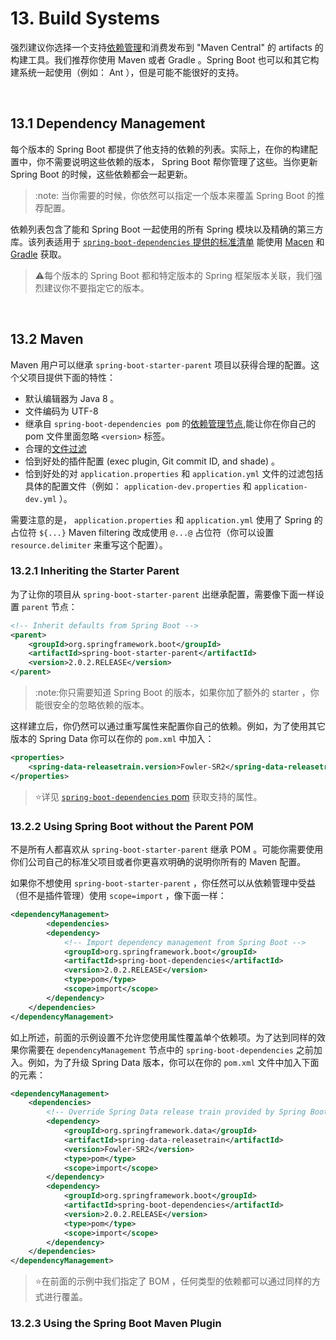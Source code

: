 # 13. Build Systems

强烈建议你选择一个支持[依赖管理](https://docs.spring.io/spring-boot/docs/2.0.2.RELEASE/reference/htmlsingle/#using-boot-dependency-management)和消费发布到 "Maven Central" 的 artifacts 的构建工具。我们推荐你使用 Maven 或者 Gradle 。Spring Boot 也可以和其它构建系统一起使用（例如： Ant ），但是可能不能很好的支持。

<br>

## 13.1 Dependency Management

每个版本的 Spring Boot 都提供了他支持的依赖的列表。实际上，在你的构建配置中，你不需要说明这些依赖的版本， Spring Boot 帮你管理了这些。当你更新 Spring Boot 的时候，这些依赖都会一起更新。
>:note: 当你需要的时候，你依然可以指定一个版本来覆盖 Spring Boot 的推荐配置。

依赖列表包含了能和 Spring Boot 一起使用的所有 Spring 模块以及精确的第三方库。该列表适用于 [`spring-boot-dependencies` 提供的标准清单](https://docs.spring.io/spring-boot/docs/2.0.2.RELEASE/reference/htmlsingle/#using-boot-maven-without-a-parent) 能使用 [Macen](https://docs.spring.io/spring-boot/docs/2.0.2.RELEASE/reference/htmlsingle/#using-boot-maven-parent-pom) 和 [Gradle](https://docs.spring.io/spring-boot/docs/2.0.2.RELEASE/reference/htmlsingle/#using-boot-gradle) 获取。
>:warning:每个版本的 Spring Boot 都和特定版本的 Spring 框架版本关联，我们强烈建议你不要指定它的版本。

<br>

## 13.2 Maven

Maven 用户可以继承 `spring-boot-starter-parent` 项目以获得合理的配置。这个父项目提供下面的特性：
- 默认编辑器为 Java 8 。
- 文件编码为 UTF-8 
- 继承自 `spring-boot-dependencies pom` 的[依赖管理节点](https://docs.spring.io/spring-boot/docs/2.0.2.RELEASE/reference/htmlsingle/#using-boot-dependency-management),能让你在你自己的 pom 文件里面忽略 `<version>` 标签。
- 合理的[文件过滤](https://maven.apache.org/plugins/maven-resources-plugin/examples/filter.html)
- 恰到好处的插件配置 (exec plugin, Git commit ID, and shade) 。
- 恰到好处的对 `application.properties` 和 `application.yml` 文件的过滤包括具体的配置文件（例如： `application-dev.properties` 和 `application-dev.yml` ）。

需要注意的是， `application.properties` 和 `application.yml` 使用了 Spring 的占位符 `${...}` Maven filtering 改成使用 `@...@` 占位符（你可以设置 `resource.delimiter` 来重写这个配置）。

### 13.2.1 Inheriting the Starter Parent

为了让你的项目从 `spring-boot-starter-parent` 出继承配置，需要像下面一样设置 `parent` 节点：
```xml
<!-- Inherit defaults from Spring Boot -->
<parent>
	<groupId>org.springframework.boot</groupId>
	<artifactId>spring-boot-starter-parent</artifactId>
	<version>2.0.2.RELEASE</version>
</parent>
```
>:note:你只需要知道 Spring Boot 的版本，如果你加了额外的 starter ，你能很安全的忽略依赖的版本。

这样建立后，你仍然可以通过重写属性来配置你自己的依赖。例如，为了使用其它版本的 Spring Data 你可以在你的 `pom.xml` 中加入：
```xml
<properties>
	<spring-data-releasetrain.version>Fowler-SR2</spring-data-releasetrain.version>
</properties>
```
>:star:详见 [`spring-boot-dependencies` pom](https://github.com/spring-projects/spring-boot/tree/v2.0.2.RELEASE/spring-boot-project/spring-boot-dependencies/pom.xml) 获取支持的属性。

### 13.2.2 Using Spring Boot without the Parent POM

不是所有人都喜欢从 `spring-boot-starter-parent` 继承 POM 。可能你需要使用你们公司自己的标准父项目或者你更喜欢明确的说明你所有的 Maven 配置。

如果你不想使用 `spring-boot-starter-parent` ，你任然可以从依赖管理中受益（但不是插件管理）使用 `scope=import` ，像下面一样：
```xml
<dependencyManagement>
		<dependencies>
		<dependency>
			<!-- Import dependency management from Spring Boot -->
			<groupId>org.springframework.boot</groupId>
			<artifactId>spring-boot-dependencies</artifactId>
			<version>2.0.2.RELEASE</version>
			<type>pom</type>
			<scope>import</scope>
		</dependency>
	</dependencies>
</dependencyManagement>
```
如上所述，前面的示例设置不允许您使用属性覆盖单个依赖项。为了达到同样的效果你需要在  `dependencyManagement` 节点中的 `spring-boot-dependencies` 之前加入。例如，为了升级 Spring Data 版本，你可以在你的 `pom.xml` 文件中加入下面的元素：
```xml
<dependencyManagement>
	<dependencies>
		<!-- Override Spring Data release train provided by Spring Boot -->
		<dependency>
			<groupId>org.springframework.data</groupId>
			<artifactId>spring-data-releasetrain</artifactId>
			<version>Fowler-SR2</version>
			<type>pom</type>
			<scope>import</scope>
		</dependency>
		<dependency>
			<groupId>org.springframework.boot</groupId>
			<artifactId>spring-boot-dependencies</artifactId>
			<version>2.0.2.RELEASE</version>
			<type>pom</type>
			<scope>import</scope>
		</dependency>
	</dependencies>
</dependencyManagement>
```
>:star:在前面的示例中我们指定了 BOM ，任何类型的依赖都可以通过同样的方式进行覆盖。

### 13.2.3 Using the Spring Boot Maven Plugin

